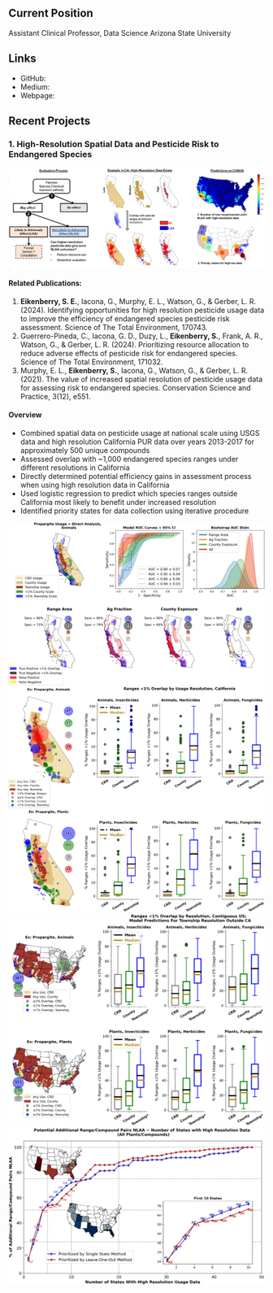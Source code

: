 
## Current Position

Assistant Clinical Professor, Data Science
Arizona State University

## Links

- GitHub:
- Medium:
- Webpage:

## Recent Projects

### 1. High-Resolution Spatial Data and Pesticide Risk to Endangered Species

![](https://github.com/seikenberry1/Simple_Portfolio/blob/main/images/pesticide_graphical_abstract.png)

#### Related Publications:

1. **Eikenberry, S. E.**, Iacona, G., Murphy, E. L., Watson, G., & Gerber, L. R. (2024). Identifying opportunities for high resolution pesticide usage data to improve the efficiency of endangered species pesticide risk assessment. Science of The Total Environment, 170743.
2. Guerrero-Pineda, C., Iacona, G. D., Duzy, L., **Eikenberry, S.**, Frank, A. R., Watson, G., & Gerber, L. R. (2024). Prioritizing resource allocation to reduce adverse effects of pesticide risk for endangered species. Science of The Total Environment, 171032.
3. Murphy, E. L., **Eikenberry, S.**, Iacona, G., Watson, G., & Gerber, L. R. (2021). The value of increased spatial resolution of pesticide usage data for assessing risk to endangered species. Conservation Science and Practice, 3(12), e551.

#### Overview

- Combined spatial data on pesticide usage at national scale using USGS data and high resolution California PUR data over years 2013-2017 for approximately 500 unique compounds
- Assessed overlap with ~1,000 endangered species ranges under different resolutions in California
- Directly determined potential efficiency gains in assessment process when using high resolution data in California
- Used logistic regression to predict which species ranges outside California most likely to benefit under increased resolution
- Identified priority states for data collection using iterative procedure

![](https://github.com/seikenberry1/Simple_Portfolio/blob/main/images/Classifier_propargite_animals.png)
![](https://github.com/seikenberry1/Simple_Portfolio/blob/main/images/Township_CA_animals_plants.png)
![](https://github.com/seikenberry1/Simple_Portfolio/blob/main/images/Contiguous_US_Predicted_Results.png)
![](https://github.com/seikenberry1/Simple_Portfolio/blob/main/images/State_Priority_Curve_plants.png)
